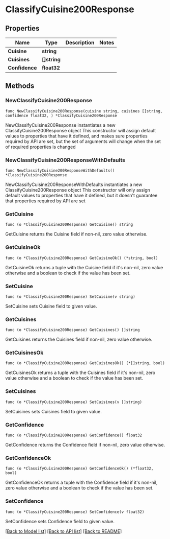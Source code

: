 # ClassifyCuisine200Response

## Properties

Name | Type | Description | Notes
------------ | ------------- | ------------- | -------------
**Cuisine** | **string** |  | 
**Cuisines** | **[]string** |  | 
**Confidence** | **float32** |  | 

## Methods

### NewClassifyCuisine200Response

`func NewClassifyCuisine200Response(cuisine string, cuisines []string, confidence float32, ) *ClassifyCuisine200Response`

NewClassifyCuisine200Response instantiates a new ClassifyCuisine200Response object
This constructor will assign default values to properties that have it defined,
and makes sure properties required by API are set, but the set of arguments
will change when the set of required properties is changed

### NewClassifyCuisine200ResponseWithDefaults

`func NewClassifyCuisine200ResponseWithDefaults() *ClassifyCuisine200Response`

NewClassifyCuisine200ResponseWithDefaults instantiates a new ClassifyCuisine200Response object
This constructor will only assign default values to properties that have it defined,
but it doesn't guarantee that properties required by API are set

### GetCuisine

`func (o *ClassifyCuisine200Response) GetCuisine() string`

GetCuisine returns the Cuisine field if non-nil, zero value otherwise.

### GetCuisineOk

`func (o *ClassifyCuisine200Response) GetCuisineOk() (*string, bool)`

GetCuisineOk returns a tuple with the Cuisine field if it's non-nil, zero value otherwise
and a boolean to check if the value has been set.

### SetCuisine

`func (o *ClassifyCuisine200Response) SetCuisine(v string)`

SetCuisine sets Cuisine field to given value.


### GetCuisines

`func (o *ClassifyCuisine200Response) GetCuisines() []string`

GetCuisines returns the Cuisines field if non-nil, zero value otherwise.

### GetCuisinesOk

`func (o *ClassifyCuisine200Response) GetCuisinesOk() (*[]string, bool)`

GetCuisinesOk returns a tuple with the Cuisines field if it's non-nil, zero value otherwise
and a boolean to check if the value has been set.

### SetCuisines

`func (o *ClassifyCuisine200Response) SetCuisines(v []string)`

SetCuisines sets Cuisines field to given value.


### GetConfidence

`func (o *ClassifyCuisine200Response) GetConfidence() float32`

GetConfidence returns the Confidence field if non-nil, zero value otherwise.

### GetConfidenceOk

`func (o *ClassifyCuisine200Response) GetConfidenceOk() (*float32, bool)`

GetConfidenceOk returns a tuple with the Confidence field if it's non-nil, zero value otherwise
and a boolean to check if the value has been set.

### SetConfidence

`func (o *ClassifyCuisine200Response) SetConfidence(v float32)`

SetConfidence sets Confidence field to given value.



[[Back to Model list]](../README.md#documentation-for-models) [[Back to API list]](../README.md#documentation-for-api-endpoints) [[Back to README]](../README.md)


